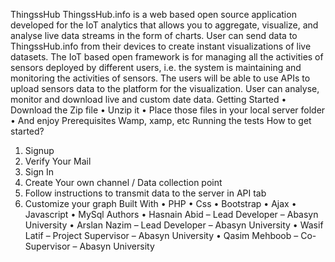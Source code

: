 ThingssHub
ThingssHub.info is a web based open source application developed for the IoT analytics that allows you to aggregate, visualize, and analyse live data streams in the form of charts. User can send data to ThingssHub.info from their devices to create instant visualizations of live datasets. The IoT based open framework is for managing all the activities of sensors deployed by different users, i.e. the system is maintaining and monitoring the activities of sensors. The users will be able to use APIs to upload sensors data to the platform for the visualization. User can analyse, monitor and download live and custom date data.
Getting Started
•	Download the Zip file 
•	Unzip it
•	Place those files in your local server folder
•	And enjoy
Prerequisites
Wamp, xamp, etc 
Running the tests
How to get started?
1.	Signup 
2.	Verify Your Mail
3.	Sign In
4.	Create Your own channel / Data collection point
5.	Follow instructions to transmit data to the server in API tab
6.	Customize your graph
 Built With
•	PHP
•	Css
•	Bootstrap
•	Ajax
•	Javascript
•	MySql
Authors
•	Hasnain Abid – Lead Developer – Abasyn University
•	Arslan Nazim – Lead Developer – Abasyn University
•	Wasif Latif     – Project Supervisor – Abasyn University
•	Qasim Mehboob – Co-Supervisor – Abasyn University
